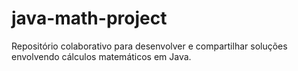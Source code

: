 # java-math-project
Repositório colaborativo para desenvolver e compartilhar soluções envolvendo cálculos matemáticos em Java.
